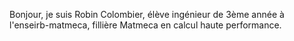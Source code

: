 Bonjour, je suis Robin Colombier, élève ingénieur de 3ème année à l'enseirb-matmeca, fillière Matmeca en calcul haute performance.
